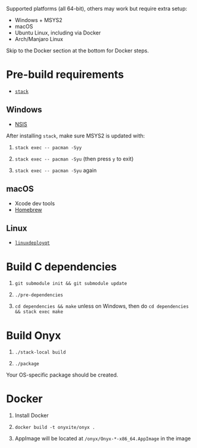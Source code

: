 Supported platforms (all 64-bit), others may work but require extra setup:

  * Windows + MSYS2
  * macOS
  * Ubuntu Linux, including via Docker
  * Arch/Manjaro Linux

Skip to the Docker section at the bottom for Docker steps.

# Pre-build requirements

  * [`stack`](https://haskellstack.org/)

## Windows

  * [NSIS](http://nsis.sourceforge.net/Main_Page)

After installing `stack`, make sure MSYS2 is updated with:

1. `stack exec -- pacman -Syy`

2. `stack exec -- pacman -Syu` (then press `y` to exit)

3. `stack exec -- pacman -Syu` again

## macOS

  * Xcode dev tools
  * [Homebrew](https://brew.sh/)

## Linux

  * [`linuxdeployqt`](https://github.com/probonopd/linuxdeployqt)

# Build C dependencies

1. `git submodule init && git submodule update`

2. `./pre-dependencies`

3. `cd dependencies && make` unless on Windows, then do `cd dependencies && stack exec make`

# Build Onyx

1. `./stack-local build`

2. `./package`

Your OS-specific package should be created.

# Docker

1. Install Docker

2. `docker build -t onyxite/onyx .`

3. AppImage will be located at `/onyx/Onyx-*-x86_64.AppImage` in the image
